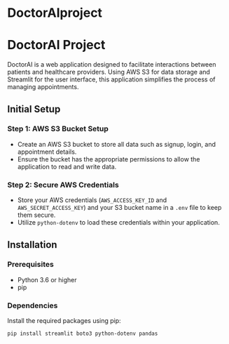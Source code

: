 # DoctorAIproject
# DoctorAI Project

DoctorAI is a web application designed to facilitate interactions between patients and healthcare providers. Using AWS S3 for data storage and Streamlit for the user interface, this application simplifies the process of managing appointments.

## Initial Setup

### Step 1: AWS S3 Bucket Setup

- Create an AWS S3 bucket to store all data such as signup, login, and appointment details.
- Ensure the bucket has the appropriate permissions to allow the application to read and write data.

### Step 2: Secure AWS Credentials

- Store your AWS credentials (`AWS_ACCESS_KEY_ID` and `AWS_SECRET_ACCESS_KEY`) and your S3 bucket name in a `.env` file to keep them secure.
- Utilize `python-dotenv` to load these credentials within your application.

## Installation

### Prerequisites

- Python 3.6 or higher
- pip

### Dependencies

Install the required packages using pip:

```bash
pip install streamlit boto3 python-dotenv pandas




